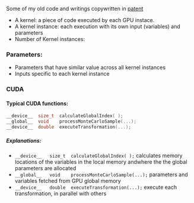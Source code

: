 
Some of my old code and writings copywritten in [patent](https://patents.google.com/patent/US10210518B2/en)

* A kernel: a piece of code executed by each GPU instace.
* A kernel instance: each execution with its own input (variables) and parameters
* Number of Kernel instances:


### Parameters:
* Parameters that have similar value across all kernel instances
* Inputs specific to each kernel instance

### CUDA
#### Typical CUDA functions:
```cpp
__device__	size_t	calculateGlobalIndex( );
__global__	void	processMonteCarloSample(...);
__device__	double	executeTransformation(...);
```

##### Explanations:
* `__device__	size_t	calculateGlobalIndex( );` calculates memory locations of the variables in the local memory andwhere the the global parameters are allocated
* `__global__	void	processMonteCarloSample(...);` parameters and variables fetched from GPU global memory
* `__device__	double	executeTransformation(...);` execute each transformation, in parallel with others

